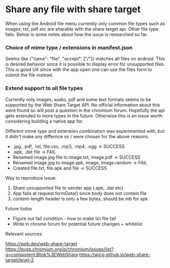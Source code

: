 # Share any file with share target

When using the Android file menu currently only common file types such as images, txt, pdf etc are sharable with the share target api. Other file type fails. Below is some notes about how the issue is researched so far.

### Choice of mime type / extensions in manifest.json
Seems like {"name": "file", "accept": ["*/*"]} matches all files on android. This is desired behavior since it is 
possible to display error for unsupported files. This is good UX since with the app open one can use 
the files form to submit the file instead. 

### Extend support to all file types

Currently only images, audio, pdf and some text formats seems to be supported by the Web Share Target API. No
official information about this were found so will post a question in the chromium forum. Hopefully the api gets 
extended to more types in the future. Otherwise this is an issue worth considering building a native app for.

Different mime type and extension combination was experimented with, but it didn't make any differnce so */* were 
chosen for the above reasons.

- .jpg, .pdf, .txt, file.csv, .mp3, .mp4, .ogg -> SUCCESS
- .apk, .dat  file -> FAIL
- Renamed image.jpg file to image.txt, image.pdf -> SUCCESS
- Renamed image.jpg to image.apk, image, image.random -> FAIL
- Created file.txt, file.apk and file -> SUCCESS

Way to reproduce issue: 
1. Share unsupported file to sender app (.apk, .dat etc)
2. App fails at request.formData() since body does not contain file
3. content-length header is only a few bytes, should be mb for apk

Future todos
- Figure out fail condition - how to make txt file fail
- Write in chrome forum for potential future changes + whitelist

Relevant sources:

https://web.dev/web-share-target
https://bugs.chromium.org/p/chromium/issues/list?q=component:Blink%3EWebShare
https://wicg.github.io/web-share-target/level-2